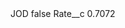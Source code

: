 <?xml version="1.0" encoding="UTF-8"?>
<CustomMetadata xmlns="http://soap.sforce.com/2006/04/metadata" xmlns:xsi="http://www.w3.org/2001/XMLSchema-instance" xmlns:xsd="http://www.w3.org/2001/XMLSchema">
    <label>JOD</label>
    <protected>false</protected>
    <values>
        <field>Rate__c</field>
        <value xsi:type="xsd:double">0.7072</value>
    </values>
</CustomMetadata>
